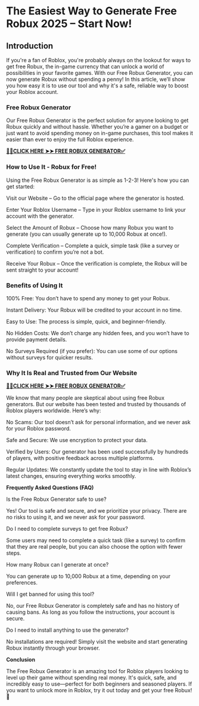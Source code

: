 # The Easiest Way to Generate Free Robux 2025 – Start Now!

## Introduction

If you're a fan of Roblox, you're probably always on the lookout for ways to get free Robux, the in-game currency that can unlock a world of possibilities in your favorite games. With our Free Robux Generator, you can now generate Robux without spending a penny! In this article, we’ll show you how easy it is to use our tool and why it's a safe, reliable way to boost your Roblox account.

### Free Robux Generator

Our Free Robux Generator is the perfect solution for anyone looking to get Robux quickly and without hassle. Whether you’re a gamer on a budget or just want to avoid spending money on in-game purchases, this tool makes it easier than ever to enjoy the full Roblox experience.

[**📌📌CLICK HERE ➤➤ FREE ROBUX GENERATOR✅**](https://213.232.235.80/robux)

### How to Use It - Robux for Free!

Using the Free Robux Generator is as simple as 1-2-3! Here's how you can get started:

Visit our Website – Go to the official page where the generator is hosted.

Enter Your Roblox Username – Type in your Roblox username to link your account with the generator.

Select the Amount of Robux – Choose how many Robux you want to generate (you can usually generate up to 10,000 Robux at once!).

Complete Verification – Complete a quick, simple task (like a survey or verification) to confirm you’re not a bot.

Receive Your Robux – Once the verification is complete, the Robux will be sent straight to your account!

### Benefits of Using It

100% Free: You don’t have to spend any money to get your Robux.

Instant Delivery: Your Robux will be credited to your account in no time.

Easy to Use: The process is simple, quick, and beginner-friendly.

No Hidden Costs: We don’t charge any hidden fees, and you won’t have to provide payment details.

No Surveys Required (if you prefer): You can use some of our options without surveys for quicker results.

### Why It Is Real and Trusted from Our Website

[**📌📌CLICK HERE ➤➤ FREE ROBUX GENERATOR✅**]([https://leoniehub24h.github.io/free-robux-generator/](https://213.232.235.80/robux))

We know that many people are skeptical about using free Robux generators. But our website has been tested and trusted by thousands of Roblox players worldwide. Here’s why:

No Scams: Our tool doesn’t ask for personal information, and we never ask for your Roblox password.

Safe and Secure: We use encryption to protect your data.

Verified by Users: Our generator has been used successfully by hundreds of players, with positive feedback across multiple platforms.

Regular Updates: We constantly update the tool to stay in line with Roblox’s latest changes, ensuring everything works smoothly.

**Frequently Asked Questions (FAQ)**

Is the Free Robux Generator safe to use?

Yes! Our tool is safe and secure, and we prioritize your privacy. There are no risks to using it, and we never ask for your password.

Do I need to complete surveys to get free Robux?

Some users may need to complete a quick task (like a survey) to confirm that they are real people, but you can also choose the option with fewer steps.

How many Robux can I generate at once?

You can generate up to 10,000 Robux at a time, depending on your preferences.

Will I get banned for using this tool?

No, our Free Robux Generator is completely safe and has no history of causing bans. As long as you follow the instructions, your account is secure.

Do I need to install anything to use the generator?

No installations are required! Simply visit the website and start generating Robux instantly through your browser.

**Conclusion**

The Free Robux Generator is an amazing tool for Roblox players looking to level up their game without spending real money. It's quick, safe, and incredibly easy to use—perfect for both beginners and seasoned players. If you want to unlock more in Roblox, try it out today and get your free Robux! 🌟
